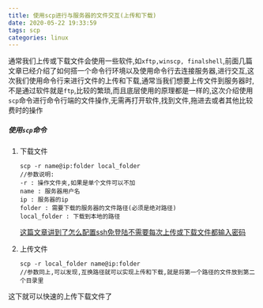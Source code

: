 ```yaml
---
title: 使用scp进行与服务器的文件交互(上传和下载)
date: 2020-05-22 19:33:59
tags: scp
categories: linux
---
```


​	通常我们上传或下载文件会使用一些软件,如`xftp,winscp, finalshell`,前面几篇文章已经介绍了如何搭一个命令行环境以及使用命令行去连接服务器,进行交互,这次我们使用命令行来进行文件的上传和下载,通常当我们想要上传文件到服务器时,不是通过软件就是`ftp`,比较的繁琐,而且底层使用的原理都是一样的,这次介绍使用`scp`命令进行命令行端的文件操作,无需再打开软件,找到文件,拖进去或者其他比较费时的操作

<!--more-->

##### 使用`scp`命令

1. 下载文件

   ```shell
   scp -r name@ip:folder local_folder 
   //参数说明:
   -r : 操作文件夹,如果是单个文件可以不加
   name : 服务器用户名
   ip : 服务器的ip
   folder : 需要下载的服务器的文件路径(必须是绝对路径)
   local_folder : 下载到本地的路径
   ```

   [这篇文章讲到了怎么配置ssh免登陆不需要每次上传或下载文件都输入密码](https://www.caoayu.xyz/ssh-auth)

2. 上传文件

   ```shell
   scp -r local_folder name@ip:folder
   //参数同上,可以发现,互换路径就可以实现上传和下载,就是将第一个路径的文件放到第二个目录里
   ```

   

这下就可以快速的上传下载文件了